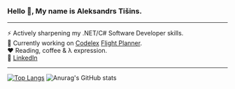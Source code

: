 ### Hello 👋, My name is Aleksandrs Tišins.
-----
⚡ Actively sharpening my .NET/C# Software Developer skills.<br />
🌱 Currently working on [Codelex](codelex.io) [Flight Planner](https://github.com/A-Tishin/Flight-Planner).<br />
❤️ Reading, coffee & λ expression.<br />
📌 [LinkedIn](https://www.linkedin.com/in/aleksandrstisins/)

-----
[![Top Langs](https://github-readme-stats.vercel.app/api/top-langs/?username=A-Tishin&hide=java,html,css)](https://github.com/anuraghazra/github-readme-stats)
![Anurag's GitHub stats](https://github-readme-stats.vercel.app/api?username=A-Tishin&count_private=true)


